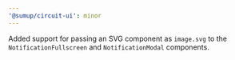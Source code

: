 ```yaml
---
'@sumup/circuit-ui': minor
---
```


Added support for passing an SVG component as `image.svg` to the `NotificationFullscreen` and `NotificationModal` components.
